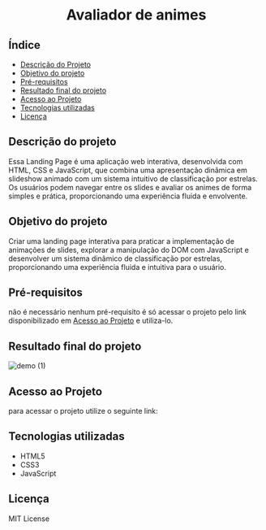 <h1 align="center">
    Avaliador de animes
</h1>

## Índice
- [Descrição do Projeto](#descrição-do-projeto)
- [Objetivo do projeto](#objetivo-do-projeto)
- [Pré-requisitos](#pré-requisitos)
- [Resultado final do projeto](#resultado-final-do-projeto)
- [Acesso ao Projeto](#acesso-ao-projeto)
- [Tecnologias utilizadas](#tecnologias-utilizadas)
- [Licença](#licença)

## Descrição do projeto
Essa Landing Page é uma aplicação web interativa, desenvolvida com HTML, CSS e JavaScript, que combina uma apresentação dinâmica em slideshow animado com um sistema intuitivo de classificação por estrelas. Os usuários podem navegar entre os slides e avaliar os animes de forma simples e prática, proporcionando uma experiência fluida e envolvente.

## Objetivo do projeto
Criar uma landing page interativa para praticar a implementação de animações de slides, explorar a manipulação do DOM com JavaScript e desenvolver um sistema dinâmico de classificação por estrelas, proporcionando uma experiência fluida e intuitiva para o usuário.

## Pré-requisitos
não é necessário nenhum pré-requisito é só acessar o projeto pelo link disponibilizado em [Acesso ao Projeto](#acesso-ao-projeto) e utiliza-lo.

## Resultado final do projeto
![demo (1)](https://github.com/user-attachments/assets/ad1408e9-bc5d-4399-b68a-fe699dc6a554)








## Acesso ao Projeto
para acessar o projeto utilize o seguinte link: 


## Tecnologias utilizadas
- HTML5
- CSS3
- JavaScript

## Licença
MIT License
